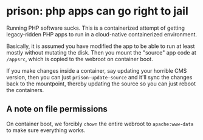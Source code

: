 # prison: php apps can go right to jail

Running PHP software sucks. This is a containerized attempt of getting
legacy-ridden PHP apps to run in a cloud-native containerized environment.

Basically, it is assumed you have modified the app to be able to run at least
mostly without mutating the disk. Then you mount the "source" app code at
`/appsrc`, which is copied to the webroot on container boot.

If you make changes inside a container, say updating your horrible CMS version,
then you can just `prison-update-source` and it'll sync the changes back to the
mountpoint, thereby updating the source so you can just reboot the containers.

## A note on file permissions

On container boot, we forcibly `chown` the entire webroot to `apache:www-data`
to make sure everything works.
